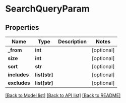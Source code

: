 # SearchQueryParam

## Properties
Name | Type | Description | Notes
------------ | ------------- | ------------- | -------------
**_from** | **int** |  | [optional] 
**size** | **int** |  | [optional] 
**sort** | **str** |  | [optional] 
**includes** | **list[str]** |  | [optional] 
**excludes** | **list[str]** |  | [optional] 

[[Back to Model list]](../README.md#documentation-for-models) [[Back to API list]](../README.md#documentation-for-api-endpoints) [[Back to README]](../README.md)


